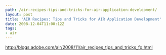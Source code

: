```yaml
---
path: /air-recipes-tips-and-tricks-for-air-application-development/
layout: post
title: 'AIR Recipes: Tips and Tricks for AIR Application Development'
date: 2008-12-04T11:00:12Z
tags:
- air
---
```


<a href="http://blogs.adobe.com/air/2008/11/air_recipes_tips_and_tricks_fo.html">http://blogs.adobe.com/air/2008/11/air_recipes_tips_and_tricks_fo.html</a>